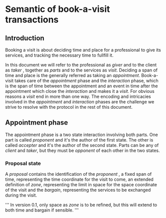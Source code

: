 # Semantic of book-a-visit transactions

## Introduction

Booking a visit is about deciding time and place for a professional to give its services, and tracking the necessary time to fullfill it.

In this document we will refer to the professional as _giver_ and to the client as _taker_ , together as _parts_ and to the services as _visit_.
Deciding a span of time and place is the generally referred as taking an _appointment_. Book-a-visit takes care of the _appointment_ phase and the _interaction_ phase, which is the span of time between the appointment and an event in time after the appointment which close the _interaction_ and makes it a _visit_.
For obvious reasons a _visit_ end in more than one way. The encoding and intricacies involved in the _appointment_ and _interaction_ phases are the challenge we strive to resolve with the protocol in the rest of this document.

## Appointment phase

The appointment phase is a two state interaction involving both parts.
One part is called _proponent_ and it's the author of the first state. The other is called _accepter_ and it's the author of the second state.
Parts can be any of _client_ and _taker_, but they must be _opponent_ of each other in the two states.

### Proposal state

A _proposal_ contains the identification of the _proponent_ , a fixed span of time, representing the time coordinate for the visit to come, an extended definition of _zone_, representing the limit in space for the space coordinate of the visit and the _bargain_, representing the services to be exchanged during the visit.

'''
In version 0.1, only space as _zone_ is to be refined, but this will extend to both time and bargain if sensible.
'''

